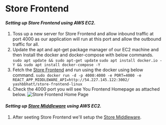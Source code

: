 # Store Frontend

#### _Setting up Store Frontend using AWS EC2._
1. Toss up a new server for Store Frontend and allow inbound traffic at port 4000 as our application will run at this port and allow the outbound traffic for all.
2. Update the apt and apt-get package manager of our EC2 machine and then Install the docker and docker-compose with below commands.
```sudo apt update && sudo apt-get update```
```sudo apt install docker.io -Y && sudo apt install docker-compose -Y```
3. Fetch the [Store Frontend](https://hub.docker.com/repository/docker/yashbbhatt/store-frontend-linux/general) and run using the docker using below command.
```sudo docker run -d -p 4000:4000 -e PORT=4000 -e REACT_APP_MIDDLEWARE_API=http://54.227.145.122:3002/ yashbbhatt/store-frontend-linux```
4. Check the 4000 port you will see You Frontend Homepage as attached below.
![Store Frontend Home Page](./Snapshots/frontend_homepage.png)

#### _Setting up [Store Middleware](https://github.com/yashbhatt1304/StoreMiddleware/blob/main/README.md) using AWS EC2._
1. After seeting Store Frontend we'll setup the [Store Middleware](https://github.com/yashbhatt1304/StoreMiddleware/blob/main/README.md).